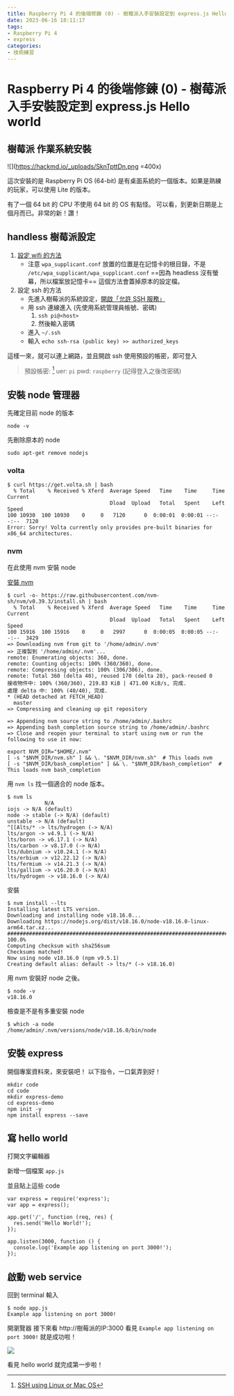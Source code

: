 ```yaml
---
title: Raspberry Pi 4 的後端修鍊 (0) - 樹莓派入手安裝設定到 express.js Hello world
date: 2023-06-16 18:11:17
tags:
- Raspberry Pi 4
- express
categories:
- 技術練習
---
```


# Raspberry Pi 4 的後端修鍊 (0) - 樹莓派入手安裝設定到 express.js Hello world

## 樹莓派 作業系統安裝

![](https://hackmd.io/_uploads/SknTpttDn.png =400x)

這次安裝的是 Raspberry Pi OS (64-bit)
是有桌面系統的一個版本。如果是熟練的玩家，可以使用 Lite 的版本。

有了一個 64 bit 的 CPU 不使用 64 bit 的 OS 有點怪。
可以看，到更新日期是上個月而已。非常的新！讚！

## handless 樹莓派設定

1. [設定 wifi 的方法](https://www.raspberrypi.org/documentation/configuration/wireless/headless.md)
    - 注意 `wpa_supplicant.conf` 放置的位置是在記憶卡的根目錄，不是 `/etc/wpa_supplicant/wpa_supplicant.conf`
      ==因為 headless 沒有螢幕，所以檔案放記憶卡==
      這個方法會蓋掉原本的設定檔。
1. 設定 ssh 的方法
    - 先進入樹莓派的系統設定，[開啟「允許 SSH 服務」](https://www.raspberrypi.com/documentation/computers/remote-access.html#setting-up-an-ssh-server)
    - 用 ssh 連線進入 (先使用系統管理員帳號、密碼)
      1. `ssh pi@<host>`
      1. 然後輸入密碼
    - 進入 `~/.ssh `
    - 輸入 `echo ssh-rsa (public key) >> authorized_keys`

這樣一來，就可以連上網路，並且開啟 ssh
使用預設的帳密，即可登入

> 預設帳密: [^default-login]
> uer: `pi`
> pwd: `raspberry` (記得登入之後改密碼)


[^default-login]: [SSH using Linux or Mac OS](https://www.raspberrypi.org/documentation/remote-access/ssh/unix.md)

## 安裝 node 管理器

先確定目前 node 的版本

```shell
node -v
```

先刪除原本的 node

```shell
sudo apt-get remove nodejs
```

### volta

```
$ curl https://get.volta.sh | bash
  % Total    % Received % Xferd  Average Speed   Time    Time     Time  Current
                                 Dload  Upload   Total   Spent    Left  Speed
100 10930  100 10930    0     0   7120      0  0:00:01  0:00:01 --:--:--  7120
Error: Sorry! Volta currently only provides pre-built binaries for x86_64 architectures.
```

### nvm

在此使用 nvm 安裝 node

[安裝 nvm](https://github.com/nvm-sh/nvm#install--update-script)

```
$ curl -o- https://raw.githubusercontent.com/nvm-sh/nvm/v0.39.3/install.sh | bash
  % Total    % Received % Xferd  Average Speed   Time    Time     Time  Current
                                 Dload  Upload   Total   Spent    Left  Speed
100 15916  100 15916    0     0   2997      0  0:00:05  0:00:05 --:--:--  3429
=> Downloading nvm from git to '/home/admin/.nvm'
=> 正複製到 '/home/admin/.nvm'...
remote: Enumerating objects: 360, done.
remote: Counting objects: 100% (360/360), done.
remote: Compressing objects: 100% (306/306), done.
remote: Total 360 (delta 40), reused 170 (delta 28), pack-reused 0
接收物件中: 100% (360/360), 219.83 KiB | 471.00 KiB/s, 完成.
處理 delta 中: 100% (40/40), 完成.
* (HEAD detached at FETCH_HEAD)
  master
=> Compressing and cleaning up git repository

=> Appending nvm source string to /home/admin/.bashrc
=> Appending bash_completion source string to /home/admin/.bashrc
=> Close and reopen your terminal to start using nvm or run the following to use it now:

export NVM_DIR="$HOME/.nvm"
[ -s "$NVM_DIR/nvm.sh" ] && \. "$NVM_DIR/nvm.sh"  # This loads nvm
[ -s "$NVM_DIR/bash_completion" ] && \. "$NVM_DIR/bash_completion"  # This loads nvm bash_completion
```
用 `nvm ls` 找一個適合的 node 版本。

```shell
$ nvm ls
            N/A
iojs -> N/A (default)
node -> stable (-> N/A) (default)
unstable -> N/A (default)
^[[Alts/* -> lts/hydrogen (-> N/A)
lts/argon -> v4.9.1 (-> N/A)
lts/boron -> v6.17.1 (-> N/A)
lts/carbon -> v8.17.0 (-> N/A)
lts/dubnium -> v10.24.1 (-> N/A)
lts/erbium -> v12.22.12 (-> N/A)
lts/fermium -> v14.21.3 (-> N/A)
lts/gallium -> v16.20.0 (-> N/A)
lts/hydrogen -> v18.16.0 (-> N/A)
```

安裝

```shell
$ nvm install --lts
Installing latest LTS version.
Downloading and installing node v18.16.0...
Downloading https://nodejs.org/dist/v18.16.0/node-v18.16.0-linux-arm64.tar.xz...
######################################################################################################## 100.0%
Computing checksum with sha256sum
Checksums matched!
Now using node v18.16.0 (npm v9.5.1)
Creating default alias: default -> lts/* (-> v18.16.0)
```

用 nvm 安裝好 node 之後。

```shell
$ node -v
v18.16.0
```

檢查是不是有多重安裝 node

```shell
$ which -a node
/home/admin/.nvm/versions/node/v18.16.0/bin/node
```

## 安裝 express

開個專案資料來，來安裝吧！
以下指令，一口氣弄到好！

```shell
mkdir code
cd code
mkdir express-demo
cd express-demo
npm init -y
npm install express --save
```

## 寫 hello world

打開文字編輯器

新增一個檔案 `app.js`

並且貼上這些 code

```javascript=
var express = require('express');
var app = express();

app.get('/', function (req, res) {
  res.send('Hello World!');
});

app.listen(3000, function () {
  console.log('Example app listening on port 3000!');
});
```

## 啟動 web service

回到 terminal 輸入

```shell
$ node app.js
Example app listening on port 3000!
```

開瀏覽器
接下來看 http://樹莓派的IP:3000
看見 `Example app listening on port 3000!` 就是成功啦！

![](https://hackmd.io/_uploads/Sk3E43Yw2.png)


看見 hello world 就完成第一步啦！

